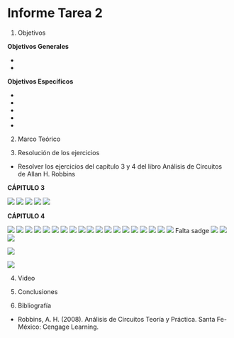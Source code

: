 
# Informe Tarea 2

1. Objetivos

 __Objetivos Generales__

* 
* 

__Objetivos Específicos__

* 

* 

*

* 

* 
2. Marco Teórico



3. Resolución de los ejercicios
* Resolver los ejercicios del capítulo 3 y 4 del libro Análisis de Circuitos de Allan H. Robbins

__CÁPITULO 3__

![](https://github.com/ItzAdoc/Imagenes_D2/blob/main/41.PNG)
![](https://github.com/ItzAdoc/Imagenes_D2/blob/main/43.1.PNG)
![](https://github.com/ItzAdoc/Imagenes_D2/blob/main/43.2.PNG)
![](https://github.com/ItzAdoc/Imagenes_D2/blob/main/45.PNG)
![](https://github.com/ItzAdoc/Imagenes_D2/blob/main/45.1.PNG)


__CÁPITULO 4__

![](https://github.com/ItzAdoc/Imagenes_D2/blob/main/1.PNG)
![](https://github.com/ItzAdoc/Imagenes_D2/blob/main/1.1.PNG)
![](https://github.com/ItzAdoc/Imagenes_D2/blob/main/1.3.PNG)
![](https://github.com/ItzAdoc/Imagenes_D2/blob/main/1.4.PNG)
![](https://github.com/ItzAdoc/Imagenes_D2/blob/main/1.5.PNG)
![](https://github.com/ItzAdoc/Imagenes_D2/blob/main/3.PNG)
![](https://github.com/ItzAdoc/Imagenes_D2/blob/main/3.1.PNG)
![](https://github.com/ItzAdoc/Imagenes_D2/blob/main/3.2.PNG)
![](https://github.com/ItzAdoc/Imagenes_D2/blob/main/5.PNG)
![](https://github.com/ItzAdoc/Imagenes_D2/blob/main/7.PNG)
![](https://github.com/ItzAdoc/Imagenes_D2/blob/main/9.PNG)
![](https://github.com/ItzAdoc/Imagenes_D2/blob/main/11.PNG)
![](https://github.com/ItzAdoc/Imagenes_D2/blob/main/13.PNG)
![](https://github.com/ItzAdoc/Imagenes_D2/blob/main/15.PNG)
![](https://github.com/ItzAdoc/Imagenes_D2/blob/main/15.1.PNG)
![](https://github.com/ItzAdoc/Imagenes_D2/blob/main/15.2.PNG)
![](https://github.com/ItzAdoc/Imagenes_D2/blob/main/17.PNG)
![](https://github.com/ItzAdoc/Imagenes_D2/blob/main/17.1.PNG)
![](https://github.com/ItzAdoc/Imagenes_D2/blob/main/19.PNG)
![]()Falta sadge
![](https://github.com/ItzAdoc/Imagenes_D2/blob/main/23.PNG)
![](https://github.com/ItzAdoc/Imagenes_D2/blob/main/23.1.PNG)
![](https://github.com/ItzAdoc/Imagenes_D2/blob/main/25.PNG)

![](https://github.com/ItzAdoc/Imagenes_D2/blob/main/25%20Imagenes.png)

![](https://github.com/ItzAdoc/Imagenes_D2/blob/main/25.1.PNG)



4. Video


5. Conclusiones 



7. Bibliografía
* Robbins, A. H. (2008). Análisis de Circuitos Teoría y Práctica. Santa Fe-México: Cengage Learning. 

